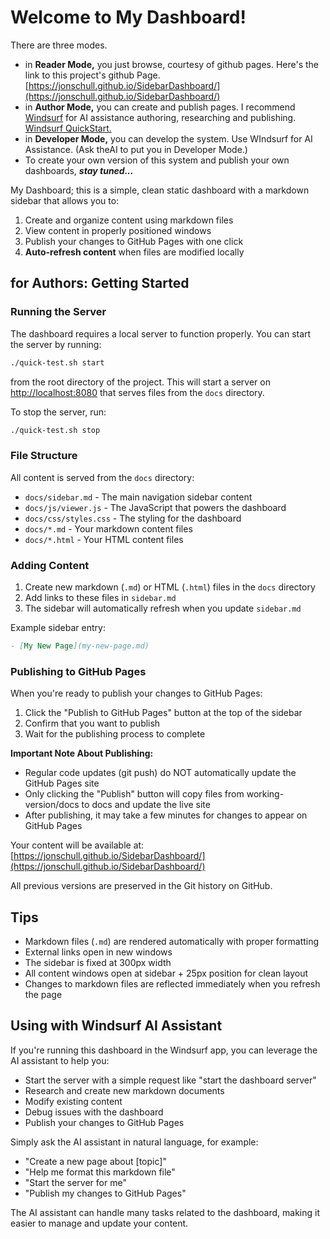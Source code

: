 # Welcome to My Dashboard!


There are three modes.

* in **Reader Mode,** you just browse, courtesy of github pages.  Here's the link to this project's github Page.  [https://jonschull.github.io/SidebarDashboard/](https://jonschull.github.io/SidebarDashboard/)
* in **Author Mode,** you can create and publish pages.  I recommend [Windsurf](https://codeium.com/windsurf/download) for AI assistance authoring, researching and publishing.  [Windsurf QuickStart.](WIndsurfQuickstart.md)
* in **Developer Mode,** you can develop the system.  Use WIndsurf for AI Assistance. (Ask theAI to put you in Developer Mode.)
* To create your own version of this system and publish your own dashboards, ***stay tuned...***

My Dashboard; this is a simple, clean static dashboard with a markdown sidebar that allows you to:

1. Create and organize content using markdown files
2. View content in properly positioned windows
3. Publish your changes to GitHub Pages with one click
4. **Auto-refresh content** when files are modified locally

## for Authors: Getting Started 

### Running the Server

The dashboard requires a local server to function properly. You can start the server by running:

```bash
./quick-test.sh start
```

from the root directory of the project. This will start a server on [http://localhost:8080](http://localhost:8080) that serves files from the `docs` directory.

To stop the server, run:

```bash
./quick-test.sh stop
```

### File Structure

All content is served from the `docs` directory:

- `docs/sidebar.md` - The main navigation sidebar content
- `docs/js/viewer.js` - The JavaScript that powers the dashboard
- `docs/css/styles.css` - The styling for the dashboard
- `docs/*.md` - Your markdown content files
- `docs/*.html` - Your HTML content files

### Adding Content

1. Create new markdown (`.md`) or HTML (`.html`) files in the `docs` directory
2. Add links to these files in `sidebar.md`
3. The sidebar will automatically refresh when you update `sidebar.md`

Example sidebar entry:

```markdown
- [My New Page](my-new-page.md)
```

### Publishing to GitHub Pages

When you're ready to publish your changes to GitHub Pages:

1. Click the "Publish to GitHub Pages" button at the top of the sidebar
2. Confirm that you want to publish
3. Wait for the publishing process to complete

**Important Note About Publishing:**

- Regular code updates (git push) do NOT automatically update the GitHub Pages site
- Only clicking the "Publish" button will copy files from working-version/docs to docs and update the live site
- After publishing, it may take a few minutes for changes to appear on GitHub Pages

Your content will be available at: [https://jonschull.github.io/SidebarDashboard/](https://jonschull.github.io/SidebarDashboard/)

All previous versions are preserved in the Git history on GitHub.

## Tips

- Markdown files (`.md`) are rendered automatically with proper formatting
- External links open in new windows
- The sidebar is fixed at 300px width
- All content windows open at sidebar + 25px position for clean layout
- Changes to markdown files are reflected immediately when you refresh the page

## Using with Windsurf AI Assistant

If you're running this dashboard in the Windsurf app, you can leverage the AI assistant to help you:

- Start the server with a simple request like "start the dashboard server"
- Research and create new markdown documents
- Modify existing content
- Debug issues with the dashboard
- Publish your changes to GitHub Pages

Simply ask the AI assistant in natural language, for example:

- "Create a new page about [topic]"
- "Help me format this markdown file"
- "Start the server for me"
- "Publish my changes to GitHub Pages"

The AI assistant can handle many tasks related to the dashboard, making it easier to manage and update your content.
